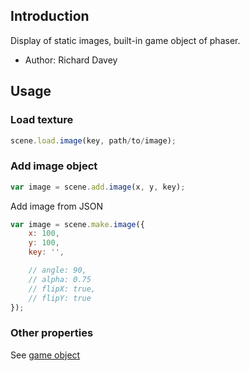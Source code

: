 ## Introduction

Display of static images, built-in game object of phaser.

- Author: Richard Davey

## Usage

### Load texture

```javascript
scene.load.image(key, path/to/image);
```

### Add image object

```javascript
var image = scene.add.image(x, y, key);
```

Add image from JSON

```javascript
var image = scene.make.image({
    x: 100,
    y: 100,
    key: '',

    // angle: 90,
    // alpha: 0.75
    // flipX: true,
    // flipY: true
});
```

### Other properties

See [game object](gameobject.md)